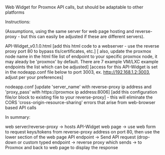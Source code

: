 Web Widget for Proxmox API calls, but should be adaptable to other platforms

Instructions:

(Assumptions, using the same server for web page hosting and reverse-proxy - but this can easily be adjusted if these are different servers).

API-Widget_v0.1.0.html
  [add this html code to a webserver - use the reverse proxy port 80 to bypass tls/certificates, etc.]
    [ also, update the proxmox node name in the html file list of endpoint to your specific proxmox node, it may aleady be 'proxmox' by default.  There are 7 example VM/LXC example endpoints the list which can be adjusted]
    [access for this API-Widget is set in the nodeapp.conf file below to port 3003, ex. http://192.168.1.2:3003, adjust per your preferences]
  

nodeapp.conf
  [update 'server_name' with reverse-proxy ip address and 'proxy_pass' with https://proxmox ip address:8006]
  [add this configuration file/or block to existing file to your reverse-proxy] - this will eliminate the CORS 'cross-origin-resource-sharing' errors that arise from web-browser based API calls

In summary:

web server/reverse-proxy -> hosts API-Widget web page -> use web form to request keys/tokens from reverse-proxy address on port 80, then use the lower section of the web page API endpoint -> Send API request (drop-down or custom typed endpoint -> reverse proxy which sends -> to Proxmox and back to web page to display the response
